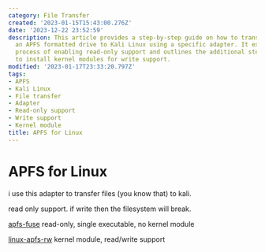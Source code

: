 ```yaml
---
category: File Transfer
created: '2023-01-15T15:43:00.276Z'
date: '2023-12-22 23:52:59'
description: This article provides a step-by-step guide on how to transfer files from
  an APFS formatted drive to Kali Linux using a specific adapter. It explains the
  process of enabling read-only support and outlines the additional steps required
  to install kernel modules for write support.
modified: '2023-01-17T23:33:20.797Z'
tags:
- APFS
- Kali Linux
- File transfer
- Adapter
- Read-only support
- Write support
- Kernel module
title: APFS for Linux
---
```


# APFS for Linux

i use this adapter to transfer files (you know that) to kali.

read only support. if write then the filesystem will break.

[apfs-fuse](https://github.com/sgan81/apfs-fuse) read-only, single executable, no kernel module

[linux-apfs-rw](https://github.com/linux-apfs/linux-apfs-rw) kernel module, read/write support
